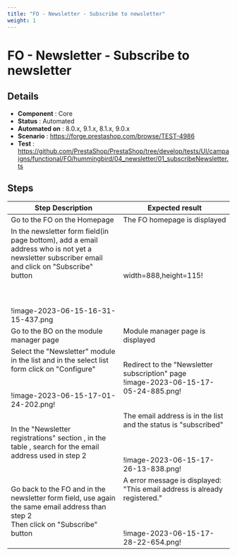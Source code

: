 ```yaml
---
title: "FO - Newsletter - Subscribe to newsletter"
weight: 1
---
```


# FO - Newsletter - Subscribe to newsletter
## Details
* **Component** : Core
* **Status** : Automated
* **Automated on** : 8.0.x, 9.1.x, 8.1.x, 9.0.x
* **Scenario** : https://forge.prestashop.com/browse/TEST-4986
* **Test** : https://github.com/PrestaShop/PrestaShop/tree/develop/tests/UI/campaigns/functional/FO/hummingbird/04_newsletter/01_subscribeNewsletter.ts

## Steps
| Step Description | Expected result |
| ----- | ----- |
| Go to the FO on the Homepage | The FO homepage is displayed |
| In the newsletter form field(in page bottom), add a email address who is not yet a newsletter subscriber email and click on "Subscribe" button<br><br> <br><br>!image-2023-06-15-16-31-15-437.png|width=888,height=115! | A confirmation message is displayed <br><br><br><br> <br><br>!image-2023-06-15-16-51-18-222.png! |
| Go to the BO on the module manager page | Module manager page is displayed |
| Select the "Newsletter" module in the list and in the select list form click on "Configure"<br><br><br>!image-2023-06-15-17-01-24-202.png! | Redirect to the "Newsletter subscription" page<br>!image-2023-06-15-17-05-24-885.png! |
| In the "Newsletter registrations" section , in the table , search for the email address used in step 2 | The email address is in the list and the status is "subscribed"<br><br><br><br>!image-2023-06-15-17-26-13-838.png! |
| Go back to the FO and in the newsletter form field, use again the same email address than step 2<br>Then click on "Subscribe" button | A error message is displayed:  "This email address is already registered."<br><br><br><br>!image-2023-06-15-17-28-22-654.png! |
